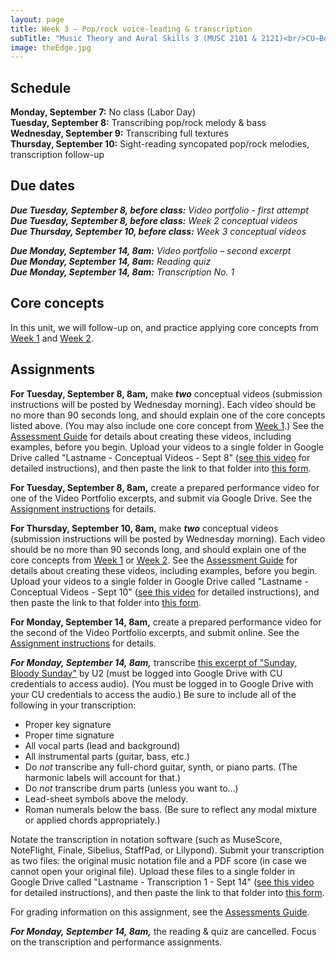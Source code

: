 ```yaml
---
layout: page
title: Week 3 – Pop/rock voice-leading & transcription
subTitle: "Music Theory and Aural Skills 3 (MUSC 2101 & 2121)<br/>CU–Boulder, Fall 2015<br/>Kris Shaffer, Ph.D. – coordinator"
image: theEdge.jpg
---
```


## Schedule

**Monday, September 7:** No class (Labor Day)  
**Tuesday, September 8:** Transcribing pop/rock melody & bass  
**Wednesday, September 9:** Transcribing full textures  
**Thursday, September 10:** Sight-reading syncopated pop/rock melodies, transcription follow-up

## Due dates

***Due Tuesday, September 8, before class:*** *Video portfolio - first attempt*  
***Due Tuesday, September 8, before class:*** *Week 2 conceptual videos*  
***Due Thursday, September 10, before class:*** *Week 3 conceptual videos*  

***Due Monday, September 14, 8am:*** *Video portfolio – second excerpt*  
***Due Monday, September 14, 8am:*** *Reading quiz*  
***Due Monday, September 14, 8am:*** *Transcription No. 1*


## Core concepts

In this unit, we will follow-up on, and practice applying core concepts from [Week 1](/week1/) and [Week 2](/week2/).


## Assignments

**For Tuesday, September 8, 8am,** make ***two*** conceptual videos (submission instructions will be posted by Wednesday morning). Each video should be no more than 90 seconds long, and should explain one of the core concepts listed above. (You may also include one core concept from [Week 1](/week1/).) See the [Assessment Guide](/assessments/) for details about creating these videos, including examples, before you begin. Upload your videos to a single folder in Google Drive called "Lastname - Conceptual Videos - Sept 8" ([see this video](https://vimeo.com/138322605) for detailed instructions), and then paste the link to that folder into [this form](https://docs.google.com/forms/d/1fbXT182ZYEcJuOKvludIlZxTtQ5B0S7xfkZplNY61ag/viewform?usp=send_form).

**For Tuesday, September 8, 8am,** create a prepared performance video for one of the Video Portfolio excerpts, and submit via Google Drive. See the [Assignment instructions](/popRockVideoPortfolio/) for details.

**For Thursday, September 10, 8am,** make ***two*** conceptual videos (submission instructions will be posted by Wednesday morning). Each video should be no more than 90 seconds long, and should explain one of the core concepts from [Week 1](/week1/) or [Week 2](/week2/). See the [Assessment Guide](/assessments/) for details about creating these videos, including examples, before you begin. Upload your videos to a single folder in Google Drive called "Lastname - Conceptual Videos - Sept 10" ([see this video](https://vimeo.com/138322605) for detailed instructions), and then paste the link to that folder into [this form](https://docs.google.com/forms/d/1x-Wc5aNPH0Jk_DKQjJZnrQdyNPRfI4ugRtHugb7y3iA/viewform?usp=send_form).

**For Monday, September 14, 8am,** create a prepared performance video for the second of the Video Portfolio excerpts, and submit online. See the [Assignment instructions](/popRockVideoPortfolio/) for details.

***For Monday, September 14, 8am,*** transcribe [this excerpt of "Sunday, Bloody Sunday"](https://drive.google.com/open?id=0B9o4hmKNoi6cfkFiTkNLMnNkQmVaNjFVZXloaGpFb3JGdDlmaXZMaTBfWDJSQnFQbFNNTEU) by U2 (must be logged into Google Drive with CU credentials to access audio). (You must be logged in to Google Drive with your CU credentials to access the audio.) Be sure to include all of the following in your transcription:

- Proper key signature  
- Proper time signature  
- All vocal parts (lead and background)  
- All instrumental parts (guitar, bass, etc.)  
- Do *not* transcribe any full-chord guitar, synth, or piano parts. (The harmonic labels will account for that.)  
- Do *not* transcribe drum parts (unless you want to...)  
- Lead-sheet symbols above the melody.  
- Roman numerals below the bass. (Be sure to reflect any modal mixture or applied chords appropriately.)

Notate the transcription in notation software (such as MuseScore, NoteFlight, Finale, Sibelius, StaffPad, or Lilypond). Submit your transcription as two files: the original music notation file and a PDF score (in case we cannot open your original file). Upload these files to a single folder in Google Drive called "Lastname - Transcription 1 - Sept 14" ([see this video](https://vimeo.com/138322605) for detailed instructions), and then paste the link to that folder into [this form](https://docs.google.com/forms/d/1ViI8S07FmtJ9iWZAMxWItvvL3MD4got9TWG31xcpCAs/viewform?usp=send_form).

For grading information on this assignment, see the [Assessments Guide](/assessments/).

***For Monday, September 14, 8am,*** the reading & quiz are cancelled. Focus on the transcription and performance assignments.